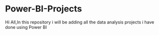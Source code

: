 # Power-BI-Projects
Hi All,In this repository i will be adding all the data analysis projects i have done using Power BI
